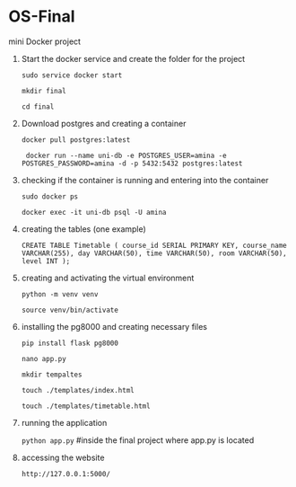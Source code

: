 # OS-Final
mini Docker project 

1. Start the docker service and create the folder for the project

   `sudo service docker start`

   `mkdir final `

   `cd final`

3. Download postgres and creating a container 

   `docker pull postgres:latest`

   ` docker run --name uni-db -e POSTGRES_USER=amina -e POSTGRES_PASSWORD=amina -d -p 5432:5432 postgres:latest`


4. checking if the container is running and entering into the container 

   `sudo docker ps`

   `docker exec -it uni-db psql -U amina `

5. creating the tables (one example)

   `CREATE TABLE Timetable (
    course_id SERIAL PRIMARY KEY,
    course_name VARCHAR(255),
    day VARCHAR(50),
    time VARCHAR(50),
    room VARCHAR(50),
    level INT
   );`  

6. creating and activating the virtual environment
   
      `python -m venv venv`
   
      `source venv/bin/activate`

7. installing the pg8000 and creating necessary files

      `pip install flask pg8000`
   
      `nano app.py`
   
      `mkdir tempaltes`
   
      `touch ./templates/index.html`
   
      `touch ./templates/timetable.html`

8. running the application

      `python app.py`  #inside the final project where app.py  is located

9. accessing the website

      `http://127.0.0.1:5000/`
   



